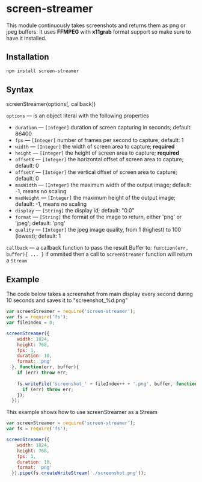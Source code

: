 # screen-streamer
This module continuously takes screenshots and returns them as png or jpeg buffers. It uses **FFMPEG** with **x11grab** format support so make sure to have it installed.

## Installation
```bash
npm install screen-streamer

```

## Syntax
screenStreamer(options[, callback])

`options` — is an object literal with the following properties
- `duration` — `[Integer]` duration of screen capturing in seconds; default: 86400
- `fps` — `[Integer]` number of frames per second to capture; default: 1
- `width` — `[Integer]` the width of screen area to capture; **required**
- `height` — `[Integer]` the height of screen area to capture; **required**
- `offsetX` — `[Integer]` the horizontal offset of screen area to capture; default: 0
- `offsetY` — `[Integer]` the vertical offset of screen area to capture; default: 0
- `maxWidth` — `[Integer]` the maximum width of the output image; default: -1, means no scaling
- `maxHeight` — `[Integer]` the maximum height of the output image; default: -1, means no scaling
- `display` — `[String]` the display id; default: "0.0"
- `format` — `[String]` the format of the image to return, either 'png' or 'jpeg'; default: 'png'
- `quality` — `[Integer]` the jpeg image quality, from 1 (highest) to 100 (lowest); default: 1

`callback` — a callback function to pass the result Buffer to: `function(err, buffer){ ... }` if ommited then a call to `screenStreamer` function will return a `Stream`

## Example
The code below takes a screenshot from main display every second during 10 seconds and saves it to "screenshot_%d.png"
```javascript
var screenStreamer = require('screen-streamer');
var fs = require('fs');
var fileIndex = 0;

screenStreamer({
    width: 1024,
    height: 768,
    fps: 1,
    duration: 10,
    format: 'png'
  }, function(err, buffer){
    if (err) throw err;
  
    fs.writeFile('screenshot_' + fileIndex++ + '.png', buffer, function (err) {
      if (err) throw err;
    });
  });
```

This example shows how to use screenStreamer as a Stream
```javascript
var screenStreamer = require('screen-streamer');
var fs = require('fs');

screenStreamer({
    width: 1024,
    height: 768,
    fps: 1,
    duration: 10,
    format: 'png'
  }).pipe(fs.createWriteStream('./screenshot.png'));
```


